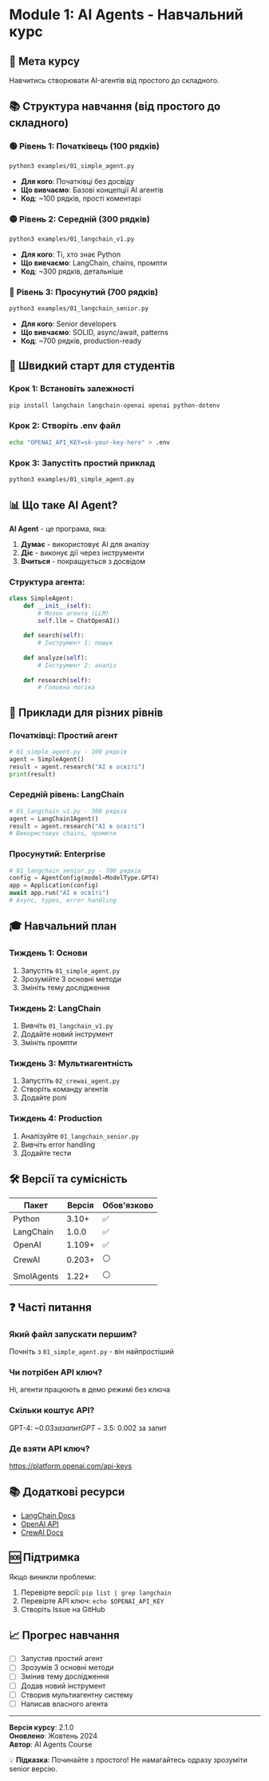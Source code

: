 # Module 1: AI Agents - Навчальний курс

## 🎯 Мета курсу

Навчитись створювати AI-агентів від простого до складного.

## 📚 Структура навчання (від простого до складного)

### 🟢 **Рівень 1: Початківець** (100 рядків)
```bash
python3 examples/01_simple_agent.py
```
- **Для кого**: Початківці без досвіду
- **Що вивчаємо**: Базові концепції AI агентів
- **Код**: ~100 рядків, прості коментарі

### 🟡 **Рівень 2: Середній** (300 рядків)
```bash
python3 examples/01_langchain_v1.py
```
- **Для кого**: Ті, хто знає Python
- **Що вивчаємо**: LangChain, chains, промпти
- **Код**: ~300 рядків, детальніше

### 🔴 **Рівень 3: Просунутий** (700 рядків)
```bash
python3 examples/01_langchain_senior.py
```
- **Для кого**: Senior developers
- **Що вивчаємо**: SOLID, async/await, patterns
- **Код**: ~700 рядків, production-ready

## 🚀 Швидкий старт для студентів

### Крок 1: Встановіть залежності
```bash
pip install langchain langchain-openai openai python-dotenv
```

### Крок 2: Створіть .env файл
```bash
echo "OPENAI_API_KEY=sk-your-key-here" > .env
```

### Крок 3: Запустіть простий приклад
```bash
python3 examples/01_simple_agent.py
```

## 📊 Що таке AI Agent?

**AI Agent** - це програма, яка:
1. **Думає** - використовує AI для аналізу
2. **Діє** - виконує дії через інструменти
3. **Вчиться** - покращується з досвідом

### Структура агента:
```python
class SimpleAgent:
    def __init__(self):
        # Мозок агента (LLM)
        self.llm = ChatOpenAI()
    
    def search(self):
        # Інструмент 1: пошук
        
    def analyze(self):
        # Інструмент 2: аналіз
        
    def research(self):
        # Головна логіка
```

## 📝 Приклади для різних рівнів

### Початківці: Простий агент
```python
# 01_simple_agent.py - 100 рядків
agent = SimpleAgent()
result = agent.research("AI в освіті")
print(result)
```

### Середній рівень: LangChain
```python
# 01_langchain_v1.py - 300 рядків
agent = LangChain1Agent()
result = agent.research("AI в освіті")
# Використовує chains, промпти
```

### Просунутий: Enterprise
```python
# 01_langchain_senior.py - 700 рядків
config = AgentConfig(model=ModelType.GPT4)
app = Application(config)
await app.run("AI в освіті")
# Async, types, error handling
```

## 🎓 Навчальний план

### Тиждень 1: Основи
1. Запустіть `01_simple_agent.py`
2. Зрозумійте 3 основні методи
3. Змініть тему дослідження

### Тиждень 2: LangChain
1. Вивчіть `01_langchain_v1.py`
2. Додайте новий інструмент
3. Змініть промпти

### Тиждень 3: Мультиагентність
1. Запустіть `02_crewai_agent.py`
2. Створіть команду агентів
3. Додайте ролі

### Тиждень 4: Production
1. Аналізуйте `01_langchain_senior.py`
2. Вивчіть error handling
3. Додайте тести

## 🛠 Версії та сумісність

| Пакет | Версія | Обов'язково |
|-------|--------|-------------|
| Python | 3.10+ | ✅ |
| LangChain | 1.0.0 | ✅ |
| OpenAI | 1.109+ | ✅ |
| CrewAI | 0.203+ | ⚪ |
| SmolAgents | 1.22+ | ⚪ |

## ❓ Часті питання

### Який файл запускати першим?
Почніть з `01_simple_agent.py` - він найпростіший

### Чи потрібен API ключ?
Ні, агенти працюють в демо режимі без ключа

### Скільки коштує API?
GPT-4: ~$0.03 за запит
GPT-3.5: ~$0.002 за запит

### Де взяти API ключ?
https://platform.openai.com/api-keys

## 📚 Додаткові ресурси

- [LangChain Docs](https://python.langchain.com/)
- [OpenAI API](https://platform.openai.com/docs)
- [CrewAI Docs](https://docs.crewai.com/)

## 🆘 Підтримка

Якщо виникли проблеми:
1. Перевірте версії: `pip list | grep langchain`
2. Перевірте API ключ: `echo $OPENAI_API_KEY`
3. Створіть Issue на GitHub

## 📈 Прогрес навчання

- [ ] Запустив простий агент
- [ ] Зрозумів 3 основні методи
- [ ] Змінив тему дослідження
- [ ] Додав новий інструмент
- [ ] Створив мультиагентну систему
- [ ] Написав власного агента

---

**Версія курсу**: 2.1.0  
**Оновлено**: Жовтень 2024  
**Автор**: AI Agents Course

💡 **Підказка**: Починайте з простого! Не намагайтесь одразу зрозуміти senior версію.

